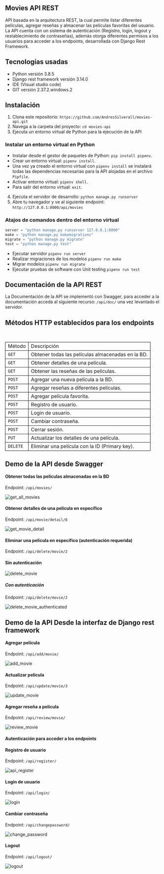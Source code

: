 ## Movies API REST

API basada en la arquitectura REST, la cual permite listar diferentes películas, agregar reseñas y almacenar las películas favoritas del usuario. La API cuenta con un sistema de autenticación (Registro, login, logout y restablecimiento de contraseñas), además otorga diferentes permisos a los usuarios para acceder a los endpoints, desarrollada con Django Rest Framework.


## Tecnologías usadas

- Python versión 3.8.5
- Django rest framework versión 3.14.0
- IDE (Visual studio code)
- GIT versión 2.37.2.windows.2


## Instalación

1. Clona este repositorio: `https://github.com/AndresSilverall/movies-api.git`
2. Navega a la carpeta del proyecto: `cd movies-api`
3. Ejecuta un entorno virtual de Python para la ejecución de la API


### Instalar un entorno virtual en Python 

- Instalar desde el gestor de paquetes de Python: `pip install pipenv`.
- Crear un entorno virtual: `pipenv install`.
- Una vez ya creado el entorno virtual con `pipenv install` se instalará todas las dependencias necesarias para la API alojadas en el archivo `Pipfile`.
- Activar entorno virtual: `pipenv shell`.
- Para salir del entorno virtual: `exit`.


4. Ejecuta el servidor de desarrollo: `python manage.py runserver`
5. Abre tu navegador y ve al siguiente endpoint: `http://127.0.0.1:8000/api/movies`


### Atajos de comandos dentro del entorno virtual

```python
server = "python manage.py runserver 127.0.0.1:8000"
make = "python manage.py makemigrations"
migrate = "python manage.py migrate"
test = "python manage.py test"

```

- Ejecutar servidor `pipenv run server`
- Realizar migraciones de los modelos `pipenv run make`
- Migrar modelos `pipenv run migrate`
- Ejecutar pruebas de software con Unit testing `pipenv run test`



## Documentación de la API REST

La Documentación de la API se implementó con Swagger, para acceder a la documentación acceda al siguiente recurso: `/api/doc/` una vez levantado el servidor.

## Métodos HTTP establecidos para los endpoints
<br>
<table style="border-collapse: collapse; width: 100%;">
    <tr>
      <td style="border: 1px solid black;">Método</td>
      <td style="border: 1px solid black;">Descripción </td>
    </tr>
    <tr>
      <td style="border: 1px solid black;"><code>GET</code></td>
      <td style="border: 1px solid black;">Obtener todas las películas almacenadas en la BD.</td>
    </tr>
    <tr>
      <td style="border: 1px solid black;"><code>GET</code></td>
      <td style="border: 1px solid black;">Obtener detalles de una película.</td>
    </tr>
      <tr>
      <td style="border: 1px solid black;"><code>GET</code></td>
      <td style="border: 1px solid black;">Obtener las reseñas de las películas.</td>
    </tr>
    <tr>
      <td style="border: 1px solid black;"><code>POST</code></td>
      <td style="border: 1px solid black;">Agregar una nueva película a la BD.</td>
    </tr>
      <tr>
      <td style="border: 1px solid black;"><code>POST</code></td>
      <td style="border: 1px solid black;">Agregar reseñas a diferentes películas.</td>
    </tr>
        <tr>
      <td style="border: 1px solid black;"><code>POST</code></td>
      <td style="border: 1px solid black;">Agregar película favorita.</td>
    </tr>
    <tr>
      <td style="border: 1px solid black;"><code>POST</code></td>
      <td style="border: 1px solid black;">Registro de usuario.</td>
    </tr>
    <tr>
      <td style="border: 1px solid black;"><code>POST</code></td>
      <td style="border: 1px solid black;">Login de usuario.</td>
    </tr>
      <tr>
      <td style="border: 1px solid black;"><code>POST</code></td>
      <td style="border: 1px solid black;">Cambiar contraseña.</td>
    </tr>
        <tr>
      <td style="border: 1px solid black;"><code>POST</code></td>
      <td style="border: 1px solid black;">Cerrar sesión.</td>
    </tr>
    <tr>
      <td style="border: 1px solid black;"><code>PUT</code></td>
      <td style="border: 1px solid black;">Actualizar los detalles de una película.</td>
    </tr>
    <tr>
      <td style="border: 1px solid black;"><code>DELETE</code></td>
      <td style="border: 1px solid black;">Eliminar una película con la ID (Primary key).</td>
    </tr>
  </table>

 ## Demo de la API desde Swagger

 #### Obtener todas las películas almacenadas en la BD
 
 Endpoint: `/api/movies/`

 ![get_all_movies](assets/get_all_movies.gif)


#### Obtener detalles de una película en específico

Endpoint: `/api/movie/detail/6`

![get_movie_detail](assets/get_movie_detail.gif)


#### Eliminar una película en específico (autenticación requerida)

Endpoint: `/api/delete/movie/2`

#### Sin autenticación

![delete_movie](assets/delete_movie.gif)

##### Con autenticación

Endpoint: `/api/delete/movie/2`

![delete_movie_authenticated](assets/delete_movie_authenticated.gif)


## Demo de la API Desde la interfaz de Django rest framework

#### Agregar película

Endpoint: `/api/add/movie/`

![add_movie](assets/add_movie.gif)


#### Actualizar película
 
Endpoint: `/api/update/movie/3`

![update_movie](assets/update_movie.gif)


#### Agregar reseña a película
 
Endpoint: `/api/review/movie/`

![review_movie](assets/review_movie.gif)

#### Autenticación para acceder a los endpoints
#### Registro de usuario
Endpoint: `/api/register/`

![api_register](assets/api_register.gif)


#### Login de usuario

Endpoint: `/api/login/`

![login](assets/login.gif)


#### Cambiar contraseña

Endpoint: `/api/changepassword/`

![change_password](assets/change_password.gif)


#### Logout

Endpoint: `/api/logout/`

![logout](assets/logout.gif)